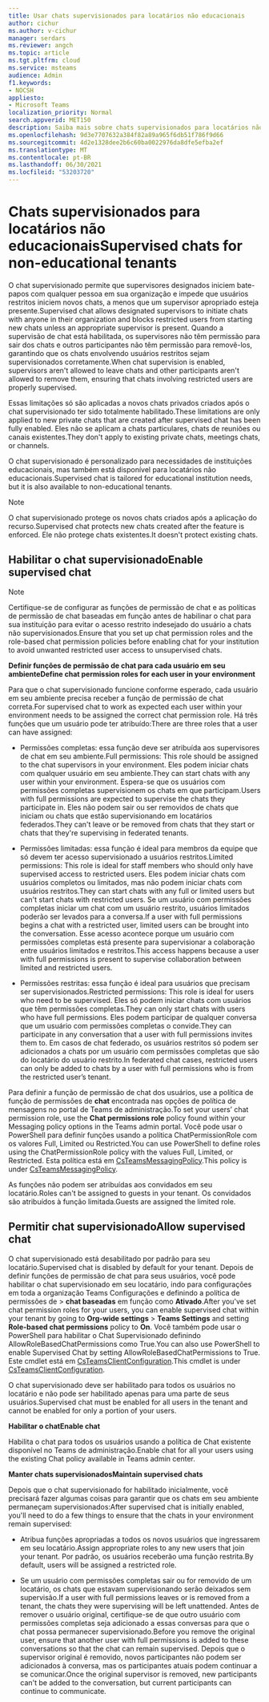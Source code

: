 ```yaml
---
title: Usar chats supervisionados para locatários não educacionais
author: cichur
ms.author: v-cichur
manager: serdars
ms.reviewer: angch
ms.topic: article
ms.tgt.pltfrm: cloud
ms.service: msteams
audience: Admin
f1.keywords:
- NOCSH
appliesto:
- Microsoft Teams
localization_priority: Normal
search.appverid: MET150
description: Saiba mais sobre chats supervisionados para locatários não educacionais em Microsoft Teams reuniões.
ms.openlocfilehash: 9d3e7707632a384f82a89a965f6db51f786f9d66
ms.sourcegitcommit: 4d2e1328dee2b6c60ba0022976da8dfe5efba2ef
ms.translationtype: MT
ms.contentlocale: pt-BR
ms.lasthandoff: 06/30/2021
ms.locfileid: "53203720"
---
```

# <a name="supervised-chats-for-non-educational-tenants"></a><span data-ttu-id="02340-103">Chats supervisionados para locatários não educacionais</span><span class="sxs-lookup"><span data-stu-id="02340-103">Supervised chats for non-educational tenants</span></span>

<span data-ttu-id="02340-104">O chat supervisionado permite que supervisores designados iniciem bate-papos com qualquer pessoa em sua organização e impede que usuários restritos iniciem novos chats, a menos que um supervisor apropriado esteja presente.</span><span class="sxs-lookup"><span data-stu-id="02340-104">Supervised chat allows designated supervisors to initiate chats with anyone in their organization and blocks restricted users from starting new chats unless an appropriate supervisor is present.</span></span> <span data-ttu-id="02340-105">Quando a supervisão de chat está habilitada, os supervisores não têm permissão para sair dos chats e outros participantes não têm permissão para removê-los, garantindo que os chats envolvendo usuários restritos sejam supervisionados corretamente.</span><span class="sxs-lookup"><span data-stu-id="02340-105">When chat supervision is enabled, supervisors aren't allowed to leave chats and other participants aren't allowed to remove them, ensuring that chats involving restricted users are properly supervised.</span></span>

<span data-ttu-id="02340-106">Essas limitações só são aplicadas a novos chats privados criados após o chat supervisionado ter sido totalmente habilitado.</span><span class="sxs-lookup"><span data-stu-id="02340-106">These limitations are only applied to new private chats that are created after supervised chat has been fully enabled.</span></span> <span data-ttu-id="02340-107">Eles não se aplicam a chats particulares, chats de reuniões ou canais existentes.</span><span class="sxs-lookup"><span data-stu-id="02340-107">They don't apply to existing private chats, meetings chats, or channels.</span></span>

<span data-ttu-id="02340-108">O chat supervisionado é personalizado para necessidades de instituições educacionais, mas também está disponível para locatários não educacionais.</span><span class="sxs-lookup"><span data-stu-id="02340-108">Supervised chat is tailored for educational institution needs, but it is also available to non-educational tenants.</span></span>

> [!NOTE]
> <span data-ttu-id="02340-109">O chat supervisionado protege os novos chats criados após a aplicação do recurso.</span><span class="sxs-lookup"><span data-stu-id="02340-109">Supervised chat protects new chats created after the feature is enforced.</span></span> <span data-ttu-id="02340-110">Ele não protege chats existentes.</span><span class="sxs-lookup"><span data-stu-id="02340-110">It doesn't protect existing chats.</span></span>

## <a name="enable-supervised-chat"></a><span data-ttu-id="02340-111">Habilitar o chat supervisionado</span><span class="sxs-lookup"><span data-stu-id="02340-111">Enable supervised chat</span></span>

> [!NOTE]
> <span data-ttu-id="02340-112">Certifique-se de configurar as funções de permissão de chat e as políticas de permissão de chat baseadas em função antes de habilinar o chat para sua instituição para evitar o acesso restrito indesejado do usuário a chats não supervisionados.</span><span class="sxs-lookup"><span data-stu-id="02340-112">Ensure that you set up chat permission roles and the role-based chat permission policies before enabling chat for your institution to avoid unwanted restricted user access to unsupervised chats.</span></span>

<span data-ttu-id="02340-113">**Definir funções de permissão de chat para cada usuário em seu ambiente**</span><span class="sxs-lookup"><span data-stu-id="02340-113">**Define chat permission roles for each user in your environment**</span></span>

<span data-ttu-id="02340-114">Para que o chat supervisionado funcione conforme esperado, cada usuário em seu ambiente precisa receber a função de permissão de chat correta.</span><span class="sxs-lookup"><span data-stu-id="02340-114">For supervised chat to work as expected each user within your environment needs to be assigned the correct chat permission role.</span></span> <span data-ttu-id="02340-115">Há três funções que um usuário pode ter atribuído:</span><span class="sxs-lookup"><span data-stu-id="02340-115">There are three roles that a user can have assigned:</span></span>

- <span data-ttu-id="02340-116">Permissões completas: essa função deve ser atribuída aos supervisores de chat em seu ambiente.</span><span class="sxs-lookup"><span data-stu-id="02340-116">Full permissions: This role should be assigned to the chat supervisors in your environment.</span></span> <span data-ttu-id="02340-117">Eles podem iniciar chats com qualquer usuário em seu ambiente.</span><span class="sxs-lookup"><span data-stu-id="02340-117">They can start chats with any user within your environment.</span></span> <span data-ttu-id="02340-118">Espera-se que os usuários com permissões completas supervisionem os chats em que participam.</span><span class="sxs-lookup"><span data-stu-id="02340-118">Users with full permissions are expected to supervise the chats they participate in.</span></span> <span data-ttu-id="02340-119">Eles não podem sair ou ser removidos de chats que iniciam ou chats que estão supervisionando em locatários federados.</span><span class="sxs-lookup"><span data-stu-id="02340-119">They can't leave or be removed from chats that they start or chats that they're supervising in federated tenants.</span></span>

- <span data-ttu-id="02340-120">Permissões limitadas: essa função é ideal para membros da equipe que só devem ter acesso supervisionado a usuários restritos.</span><span class="sxs-lookup"><span data-stu-id="02340-120">Limited permissions: This role is ideal for staff members who should only have supervised access to restricted users.</span></span> <span data-ttu-id="02340-121">Eles podem iniciar chats com usuários completos ou limitados, mas não podem iniciar chats com usuários restritos.</span><span class="sxs-lookup"><span data-stu-id="02340-121">They can start chats with any full or limited users but can't start chats with restricted users.</span></span> <span data-ttu-id="02340-122">Se um usuário com permissões completas iniciar um chat com um usuário restrito, usuários limitados poderão ser levados para a conversa.</span><span class="sxs-lookup"><span data-stu-id="02340-122">If a user with full permissions begins a chat with a restricted user, limited users can be brought into the conversation.</span></span> <span data-ttu-id="02340-123">Esse acesso acontece porque um usuário com permissões completas está presente para supervisionar a colaboração entre usuários limitados e restritos.</span><span class="sxs-lookup"><span data-stu-id="02340-123">This access happens because a user with full permissions is present to supervise collaboration between limited and restricted users.</span></span>

- <span data-ttu-id="02340-124">Permissões restritas: essa função é ideal para usuários que precisam ser supervisionados.</span><span class="sxs-lookup"><span data-stu-id="02340-124">Restricted permissions: This role is ideal for users who need to be supervised.</span></span> <span data-ttu-id="02340-125">Eles só podem iniciar chats com usuários que têm permissões completas.</span><span class="sxs-lookup"><span data-stu-id="02340-125">They can only start chats with users who have full permissions.</span></span> <span data-ttu-id="02340-126">Eles podem participar de qualquer conversa que um usuário com permissões completas o convide.</span><span class="sxs-lookup"><span data-stu-id="02340-126">They can participate in any conversation that a user with full permissions invites them to.</span></span> <span data-ttu-id="02340-127">Em casos de chat federado, os usuários restritos só podem ser adicionados a chats por um usuário com permissões completas que são do locatário do usuário restrito.</span><span class="sxs-lookup"><span data-stu-id="02340-127">In federated chat cases, restricted users can only be added to chats by a user with full permissions who is from the restricted user’s tenant.</span></span>

<span data-ttu-id="02340-128">Para definir a função de permissão de chat dos usuários, use a política de função de permissões de **chat** encontrada nas opções de política de mensagens no portal de Teams de administração.</span><span class="sxs-lookup"><span data-stu-id="02340-128">To set your users’ chat permission role, use the **Chat permissions role** policy found within your Messaging policy options in the Teams admin portal.</span></span> <span data-ttu-id="02340-129">Você pode usar o PowerShell para definir funções usando a política ChatPermissionRole com os valores Full, Limited ou Restricted.</span><span class="sxs-lookup"><span data-stu-id="02340-129">You can use PowerShell to define roles using the ChatPermissionRole policy with the values Full, Limited, or Restricted.</span></span> <span data-ttu-id="02340-130">Esta política está em [CsTeamsMessagingPolicy](/powershell/module/skype/set-csteamsmessagingpolicy?view=skype-ps).</span><span class="sxs-lookup"><span data-stu-id="02340-130">This policy is under [CsTeamsMessagingPolicy](/powershell/module/skype/set-csteamsmessagingpolicy?view=skype-ps).</span></span>

<span data-ttu-id="02340-131">As funções não podem ser atribuídas aos convidados em seu locatário.</span><span class="sxs-lookup"><span data-stu-id="02340-131">Roles can't be assigned to guests in your tenant.</span></span> <span data-ttu-id="02340-132">Os convidados são atribuídos à função limitada.</span><span class="sxs-lookup"><span data-stu-id="02340-132">Guests are assigned the limited role.</span></span>

## <a name="allow-supervised-chat"></a><span data-ttu-id="02340-133">Permitir chat supervisionado</span><span class="sxs-lookup"><span data-stu-id="02340-133">Allow supervised chat</span></span>

<span data-ttu-id="02340-134">O chat supervisionado está desabilitado por padrão para seu locatário.</span><span class="sxs-lookup"><span data-stu-id="02340-134">Supervised chat is disabled by default for your tenant.</span></span> <span data-ttu-id="02340-135">Depois de definir funções de permissão de chat para seus usuários, você pode habilitar o chat supervisionado em seu locatário, indo para configurações em toda a organização Teams Configurações e definindo a política de permissões de  >   **chat baseadas** em função como **Ativado**.</span><span class="sxs-lookup"><span data-stu-id="02340-135">After you've set chat permission roles for your users, you can enable supervised chat within your tenant by going to **Org-wide settings** > **Teams Settings** and setting **Role-based chat permissions** policy to **On**.</span></span> <span data-ttu-id="02340-136">Você também pode usar o PowerShell para habilitar o Chat Supervisionado definindo AllowRoleBasedChatPermissions como True.</span><span class="sxs-lookup"><span data-stu-id="02340-136">You can also use PowerShell to enable Supervised Chat by setting AllowRoleBasedChatPermissions to True.</span></span> <span data-ttu-id="02340-137">Este cmdlet está em [CsTeamsClientConfiguration](/powershell/module/skype/set-csteamsclientconfiguration?view=skype-ps).</span><span class="sxs-lookup"><span data-stu-id="02340-137">This cmdlet is under [CsTeamsClientConfiguration](/powershell/module/skype/set-csteamsclientconfiguration?view=skype-ps).</span></span>

<span data-ttu-id="02340-138">O chat supervisionado deve ser habilitado para todos os usuários no locatário e não pode ser habilitado apenas para uma parte de seus usuários.</span><span class="sxs-lookup"><span data-stu-id="02340-138">Supervised chat must be enabled for all users in the tenant and cannot be enabled for only a portion of your users.</span></span>

<span data-ttu-id="02340-139">**Habilitar o chat**</span><span class="sxs-lookup"><span data-stu-id="02340-139">**Enable chat**</span></span>

<span data-ttu-id="02340-140">Habilita o chat para todos os usuários usando a política de Chat existente disponível no Teams de administração.</span><span class="sxs-lookup"><span data-stu-id="02340-140">Enable chat for all your users using the existing Chat policy available in Teams admin center.</span></span>

<span data-ttu-id="02340-141">**Manter chats supervisionados**</span><span class="sxs-lookup"><span data-stu-id="02340-141">**Maintain supervised chats**</span></span>

<span data-ttu-id="02340-142">Depois que o chat supervisionado for habilitado inicialmente, você precisará fazer algumas coisas para garantir que os chats em seu ambiente permaneçam supervisionados:</span><span class="sxs-lookup"><span data-stu-id="02340-142">After supervised chat is initially enabled, you'll need to do a few things to ensure that the chats in your environment remain supervised:</span></span>

- <span data-ttu-id="02340-143">Atribua funções apropriadas a todos os novos usuários que ingressarem em seu locatário.</span><span class="sxs-lookup"><span data-stu-id="02340-143">Assign appropriate roles to any new users that join your tenant.</span></span> <span data-ttu-id="02340-144">Por padrão, os usuários receberão uma função restrita.</span><span class="sxs-lookup"><span data-stu-id="02340-144">By default, users will be assigned a restricted role.</span></span>

- <span data-ttu-id="02340-145">Se um usuário com permissões completas sair ou for removido de um locatário, os chats que estavam supervisionando serão deixados sem supervisão.</span><span class="sxs-lookup"><span data-stu-id="02340-145">If a user with full permissions leaves or is removed from a tenant, the chats they were supervising will be left unattended.</span></span> <span data-ttu-id="02340-146">Antes de remover o usuário original, certifique-se de que outro usuário com permissões completas seja adicionado a essas conversas para que o chat possa permanecer supervisionado.</span><span class="sxs-lookup"><span data-stu-id="02340-146">Before you remove the original user, ensure that another user with full permissions is added to these conversations so that the chat can remain supervised.</span></span> <span data-ttu-id="02340-147">Depois que o supervisor original é removido, novos participantes não podem ser adicionados à conversa, mas os participantes atuais podem continuar a se comunicar.</span><span class="sxs-lookup"><span data-stu-id="02340-147">Once the original supervisor is removed, new participants can't be added to the conversation, but current participants can continue to communicate.</span></span>
